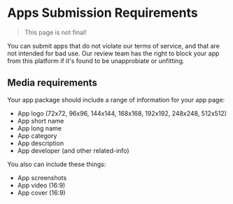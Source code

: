 # Apps Submission Requirements

> This page is not final!

You can submit apps that do not violate our terms of service, and that are not intended for bad use. Our review team has the right to block your app from this platform if it's found to be unapprobiate or unfitting.

## Media requirements

Your app package should include a range of information for your app page:

- App logo (72x72, 96x96, 144x144, 168x168, 192x192, 248x248, 512x512)
- App short name
- App long name
- App category
- App description
- App developer (and other related-info)

You also can include these things:

- App screenshots
- App video (16:9)
- App cover (16:9)
